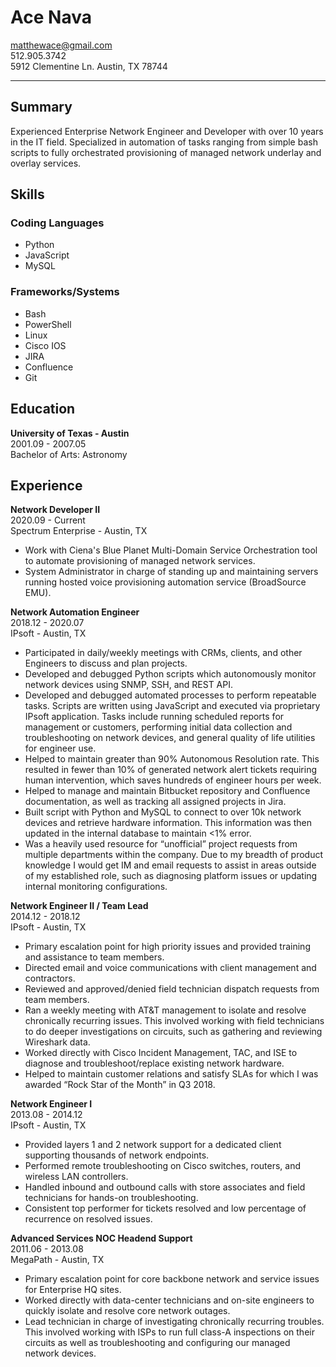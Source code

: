 # Ace Nava

matthewace@gmail.com  
512.905.3742  
5912 Clementine Ln. Austin, TX 78744

---

## Summary

Experienced Enterprise Network Engineer and Developer with over 10 years in the 
IT field. Specialized in automation of tasks ranging from simple bash scripts to
fully orchestrated provisioning of managed network underlay and overlay services. 

## Skills

### Coding Languages

* Python  
* JavaScript  
* MySQL

### Frameworks/Systems

* Bash
* PowerShell
* Linux
* Cisco IOS
* JIRA
* Confluence
* Git

## Education

**University of Texas - Austin**  
2001.09 - 2007.05  
Bachelor of Arts: Astronomy

## Experience

**Network Developer II**  
2020.09 - Current  
Spectrum Enterprise - Austin, TX  
* Work with Ciena's Blue Planet Multi-Domain Service Orchestration tool to
automate provisioning of managed network services.
* System Administrator in charge of standing up and maintaining servers running
hosted voice provisioning automation service (BroadSource EMU).

**Network Automation Engineer**  
2018.12 - 2020.07  
IPsoft - Austin, TX
* Participated in daily/weekly meetings with CRMs, clients,
and other Engineers to discuss and plan projects.
* Developed and debugged Python scripts which
autonomously monitor network devices using SNMP,
SSH, and REST API.
* Developed and debugged automated processes to perform
repeatable tasks. Scripts are written using JavaScript and
executed via proprietary IPsoft application. Tasks include
running scheduled reports for management or customers,
performing initial data collection and troubleshooting on
network devices, and general quality of life utilities for
engineer use.
* Helped to maintain greater than 90% Autonomous Resolution rate. This resulted
in fewer than 10% of generated network alert tickets requiring human intervention,
which saves hundreds of engineer hours per week.
* Helped to manage and maintain Bitbucket repository and
Confluence documentation, as well as tracking all assigned
projects in Jira.
* Built script with Python and MySQL to connect to over 10k network devices and 
retrieve hardware information. This information was then updated in the internal 
database to maintain <1% error.
* Was a heavily used resource for “unofficial” project requests from multiple 
departments within the company. Due to my breadth of product knowledge I would 
get IM and email requests to assist in areas outside of my established role, such 
as diagnosing platform issues or updating internal monitoring configurations. 

**Network Engineer II / Team Lead**  
2014.12 - 2018.12  
IPsoft - Austin, TX  
* Primary escalation point for high priority issues
and provided training and assistance to team members.
* Directed email and voice communications with client
management and contractors.
* Reviewed and approved/denied field technician dispatch
requests from team members.
* Ran a weekly meeting with AT&T management to isolate
and resolve chronically recurring issues. This involved
working with field technicians to do deeper investigations
on circuits, such as gathering and reviewing Wireshark
data.
* Worked directly with Cisco Incident Management, TAC,
and ISE to diagnose and troubleshoot/replace existing
network hardware.
* Helped to maintain customer relations and satisfy SLAs
for which I was awarded “Rock Star of the Month” in Q3 2018.

**Network Engineer I**  
2013.08 - 2014.12  
IPsoft - Austin, TX  
* Provided layers 1 and 2 network support for a dedicated
client supporting thousands of network endpoints.
* Performed remote troubleshooting on Cisco switches,
routers, and wireless LAN controllers.
* Handled inbound and outbound calls with store
associates and field technicians for hands-on
troubleshooting.
* Consistent top performer for tickets resolved
and low percentage of recurrence on resolved issues.

**Advanced Services NOC Headend Support**  
2011.06 - 2013.08  
MegaPath - Austin, TX
* Primary escalation point for core backbone
network and service issues for Enterprise HQ sites.
* Worked directly with data-center technicians and on-site
engineers to quickly isolate and resolve core network
outages.
* Lead technician in charge of investigating
chronically recurring troubles. This involved working with
ISPs to run full class-A inspections on their circuits as
well as troubleshooting and configuring our managed
network devices.